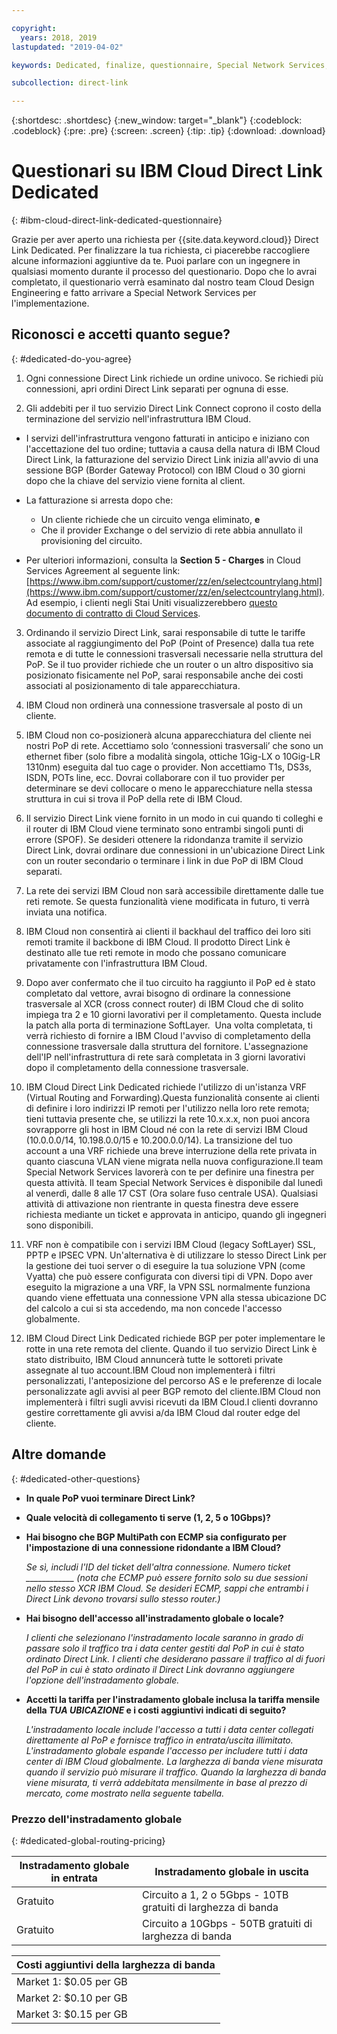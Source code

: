 ```yaml
---

copyright:
  years: 2018, 2019
lastupdated: "2019-04-02"

keywords: Dedicated, finalize, questionnaire, Special Network Services, billing, fees, VRF, BGP, ticket, cross-connect, link speed, VPN, data, center, PoP, ECMP

subcollection: direct-link

---
```


{:shortdesc: .shortdesc}
{:new_window: target="_blank"}
{:codeblock: .codeblock}
{:pre: .pre}
{:screen: .screen}
{:tip: .tip}
{:download: .download}

# Questionari su IBM Cloud Direct Link Dedicated
{: #ibm-cloud-direct-link-dedicated-questionnaire}

Grazie per aver aperto una richiesta per {{site.data.keyword.cloud}} Direct Link Dedicated. Per finalizzare la tua richiesta, ci piacerebbe raccogliere alcune informazioni aggiuntive da te. Puoi parlare con un ingegnere in qualsiasi momento durante il processo del questionario. Dopo che lo avrai completato, il questionario verrà esaminato dal nostro team Cloud Design Engineering e fatto arrivare a Special Network Services per l'implementazione.

## Riconosci e accetti quanto segue?
{: #dedicated-do-you-agree}

1. Ogni connessione Direct Link richiede un ordine univoco. Se richiedi più connessioni, apri ordini Direct Link separati per ognuna di esse.

2. Gli addebiti per il tuo servizio Direct Link Connect coprono il costo della terminazione del servizio nell'infrastruttura IBM Cloud. 

 * I servizi dell'infrastruttura vengono fatturati in anticipo e iniziano con l'accettazione del tuo ordine; tuttavia a causa della natura di IBM Cloud Direct Link, la fatturazione del servizio Direct Link inizia all'avvio di una sessione BGP (Border Gateway Protocol) con IBM Cloud o 30 giorni dopo che la chiave del servizio viene fornita al client. 

 * La fatturazione si arresta dopo che:
   * Un cliente richiede che un circuito venga eliminato, **e** 
   * Che il provider Exchange o del servizio di rete abbia annullato il provisioning del circuito.
  * Per ulteriori informazioni, consulta la **Section 5 - Charges** in Cloud Services Agreement al seguente link: [https://www.ibm.com/support/customer/zz/en/selectcountrylang.html](https://www.ibm.com/support/customer/zz/en/selectcountrylang.html). Ad esempio, i clienti negli Stai Uniti visualizzerebbero [questo documento di contratto di Cloud Services](https://www.ibm.com/support/customer/csol/contractexplorer/cloud/csa/us-en).

3. Ordinando il servizio Direct Link, sarai responsabile di tutte le tariffe associate al raggiungimento del PoP (Point of Presence) dalla tua rete remota e di tutte le connessioni trasversali necessarie nella struttura del PoP. Se il tuo provider richiede che un router o un altro dispositivo sia posizionato fisicamente nel PoP, sarai responsabile anche dei costi associati al posizionamento di tale apparecchiatura.

4. IBM Cloud non ordinerà una connessione trasversale al posto di un cliente.

5. IBM Cloud non co-posizionerà alcuna apparecchiatura del cliente nei nostri PoP di rete. Accettiamo solo ‘connessioni trasversali’ che sono un ethernet fiber (solo fibre a modalità singola, ottiche 1Gig-LX o 10Gig-LR 1310nm) eseguita dal tuo cage o provider. Non accettiamo T1s, DS3s, ISDN, POTs line, ecc. Dovrai collaborare con il tuo provider per determinare se devi collocare o meno le apparecchiature nella stessa struttura in cui si trova il PoP della rete di IBM Cloud.

6. Il servizio Direct Link viene fornito in un modo in cui quando ti colleghi e il router di IBM Cloud viene terminato sono entrambi singoli punti di errore (SPOF). Se desideri ottenere la ridondanza tramite il servizio Direct Link, dovrai ordinare due connessioni in un'ubicazione Direct Link con un router secondario o terminare i link in due PoP di IBM Cloud separati.

7. La rete dei servizi IBM Cloud non sarà accessibile direttamente dalle tue reti remote. Se questa funzionalità viene modificata in futuro, ti verrà inviata una notifica.

8. IBM Cloud non consentirà ai clienti il backhaul del traffico dei loro siti remoti tramite il backbone di IBM Cloud. Il prodotto Direct Link è destinato alle tue reti remote in modo che possano comunicare privatamente con l'infrastruttura IBM Cloud.

9. Dopo aver confermato che il tuo circuito ha raggiunto il PoP ed è stato completato dal vettore, avrai bisogno di ordinare la connessione trasversale al XCR (cross connect router) di IBM Cloud che di solito impiega tra 2 e 10 giorni lavorativi per il completamento. Questa include la patch alla porta di terminazione SoftLayer.  Una volta completata, ti verrà richiesto di fornire a IBM Cloud l'avviso di completamento della connessione trasversale dalla struttura del fornitore. L'assegnazione dell'IP nell'infrastruttura di rete sarà completata in 3 giorni lavorativi dopo il completamento della connessione trasversale.

10. IBM Cloud Direct Link Dedicated richiede l'utilizzo di un'istanza VRF (Virtual Routing and Forwarding).Questa funzionalità consente ai clienti di definire i loro indirizzi IP remoti per l'utilizzo nella loro rete remota; tieni tuttavia presente che, se utilizzi la rete 10.x.x.x, non puoi ancora sovrapporre gli host in IBM Cloud né con la rete di servizi IBM Cloud (10.0.0.0/14, 10.198.0.0/15 e 10.200.0.0/14). La transizione del tuo account a una VRF richiede una breve interruzione della rete privata in quanto ciascuna VLAN viene migrata nella nuova configurazione.Il team Special Network Services lavorerà con te per definire una finestra per questa attività. Il team Special Network Services è disponibile dal lunedì al venerdì, dalle 8 alle 17 CST (Ora solare fuso centrale USA). Qualsiasi attività di attivazione non rientrante in questa finestra deve essere richiesta mediante un ticket e approvata in anticipo, quando gli ingegneri sono disponibili.

11. VRF non è compatibile con i servizi IBM Cloud (legacy SoftLayer) SSL, PPTP e IPSEC VPN. Un'alternativa è di utilizzare lo stesso Direct Link per la gestione dei tuoi server o di eseguire la tua soluzione VPN (come Vyatta) che può essere configurata con diversi tipi di VPN. Dopo aver eseguito la migrazione a una VRF, la VPN SSL normalmente funziona quando viene effettuata una connessione VPN alla stessa ubicazione DC del calcolo a cui si sta accedendo, ma non concede l'accesso globalmente.

12. IBM Cloud Direct Link Dedicated richiede BGP per poter implementare le rotte in una rete remota del cliente. Quando il tuo servizio Direct Link è stato distribuito, IBM Cloud annuncerà tutte le sottoreti private assegnate al tuo account.IBM Cloud non implementerà i filtri personalizzati, l'anteposizione del percorso AS e le preferenze di locale personalizzate agli avvisi al peer BGP remoto del cliente.IBM Cloud non implementerà i filtri sugli avvisi ricevuti da IBM Cloud.I clienti dovranno gestire correttamente gli avvisi a/da IBM Cloud dal router edge del cliente.

## Altre domande
{: #dedicated-other-questions}

* **In quale PoP vuoi terminare Direct Link?**

* **Quale velocità di collegamento ti serve (1, 2, 5 o 10Gbps)?**

* **Hai bisogno che BGP MultiPath con ECMP sia configurato per l'impostazione di una connessione ridondante a IBM Cloud?**  

    _Se sì, includi l'ID del ticket dell'altra connessione. Numero ticket ____________  (nota che ECMP può essere fornito solo su due sessioni nello stesso XCR IBM Cloud.  Se desideri ECMP, sappi che entrambi i Direct Link devono trovarsi sullo stesso router.)_

* **Hai bisogno dell'accesso all'instradamento globale o locale?**

    _I clienti che selezionano l'instradamento locale saranno in grado di passare solo il traffico tra i data center gestiti dal PoP in cui è stato ordinato Direct Link. I clienti che desiderano passare il traffico al di fuori del PoP in cui è stato ordinato il Direct Link dovranno aggiungere l'opzione dell'instradamento globale._

* **Accetti la tariffa per l'instradamento globale inclusa la tariffa mensile della _TUA UBICAZIONE_ e i costi aggiuntivi indicati di seguito?**

    _L'instradamento locale include l'accesso a tutti i data center collegati direttamente al PoP e fornisce traffico in entrata/uscita illimitato. L'instradamento globale espande l'accesso per includere tutti i data center di IBM Cloud globalmente. La larghezza di banda viene misurata quando il servizio può misurare il traffico. Quando la larghezza di banda viene misurata, ti verrà addebitata mensilmente in base al prezzo di mercato, come mostrato nella seguente tabella._


### Prezzo dell'instradamento globale
{: #dedicated-global-routing-pricing}

| Instradamento globale in entrata | Instradamento globale in uscita |
|---|---|
| Gratuito | Circuito a 1, 2 o 5Gbps - 10TB gratuiti di larghezza di banda |
| Gratuito | Circuito a 10Gbps - 50TB gratuiti di larghezza di banda |


| Costi aggiuntivi della larghezza di banda |
|---|
| Market 1: $0.05 per GB |
| Market 2: $0.10 per GB |
| Market 3: $0.15 per GB |
